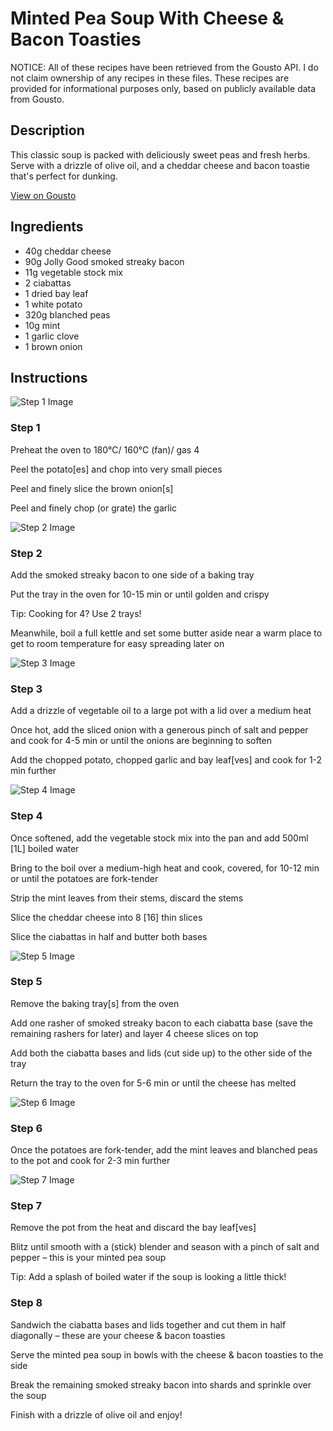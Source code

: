 # Minted Pea Soup With Cheese & Bacon Toasties

NOTICE: All of these recipes have been retrieved from the Gousto API. I do not claim ownership of any recipes in these files. These recipes are provided for informational purposes only, based on publicly available data from Gousto.

## Description

This classic soup is packed with deliciously sweet peas and fresh herbs. Serve with a drizzle of olive oil, and a cheddar cheese and bacon toastie that's perfect for dunking.

[View on Gousto](https://www.gousto.co.uk/recipes/cookbook/minted-pea-soup-with-cheese-bacon-toasties)

## Ingredients

- 40g cheddar cheese
- 90g Jolly Good smoked streaky bacon
- 11g vegetable stock mix
- 2 ciabattas
- 1 dried bay leaf
- 1 white potato
- 320g blanched peas
- 10g mint
- 1 garlic clove
- 1 brown onion

## Instructions

![Step 1 Image](https://production-media.gousto.co.uk/cms/recipe-step-image/Step-1-1580806868301-x200.jpg)

### Step 1

Preheat the oven to 180°C/ 160°C (fan)/ gas 4

Peel the potato<span class="text-danger">[es]</span> and chop into very small pieces

Peel and finely slice the brown onion<span class="text-danger">[s]</span>

Peel and finely chop (or grate) the garlic

![Step 2 Image](https://production-media.gousto.co.uk/cms/recipe-step-image/Step-2-1580806960320-x200.jpg)

### Step 2

Add the smoked streaky bacon to one side of a baking tray

Put the tray in the oven for 10-15 min or until golden and crispy

Tip: Cooking for 4? Use 2 trays!

Meanwhile, boil a full kettle and set some butter aside near a warm place to get to room temperature for easy spreading later on

![Step 3 Image](https://production-media.gousto.co.uk/cms/recipe-step-image/Step-3-1580806964121-x200.jpg)

### Step 3

Add a drizzle of vegetable oil to a large pot with a lid over a medium heat

Once hot, add the sliced onion with a generous pinch of salt and pepper and cook for 4-5 min or until the onions are beginning to soften

Add the chopped potato, chopped garlic and bay leaf<span class="text-danger">[ves]</span> and cook for 1-2 min further

![Step 4 Image](https://production-media.gousto.co.uk/cms/recipe-step-image/Step-4-1580806967931-x200.jpg)

### Step 4

Once softened, add the vegetable stock mix<span class="text-danger"> </span>into the pan and add 500ml <span class="text-danger">[1L]</span> boiled water

Bring to the boil over a medium-high heat and cook, covered, for 10-12 min or until the potatoes are fork-tender

Strip the mint leaves from their stems, discard the stems

Slice the cheddar cheese into 8 <span class="text-danger">[16]</span> thin slices

Slice the ciabattas in half and butter both bases

![Step 5 Image](https://production-media.gousto.co.uk/cms/recipe-step-image/Step-5-1580806971629-x200.jpg)

### Step 5

Remove the baking tray<span class="text-danger">[s]</span> from the oven

Add one rasher of smoked streaky bacon to each ciabatta base (save the remaining rashers for later) and layer 4 cheese slices on top

Add both the ciabatta bases and lids (cut side up) to the other side of the tray

Return the tray to the oven for 5-6 min or until the cheese has melted

![Step 6 Image](https://production-media.gousto.co.uk/cms/recipe-step-image/Step-6-1580806975568-x200.jpg)

### Step 6

Once the potatoes are fork-tender, add the mint leaves and blanched peas to the pot and cook for 2-3 min further

![Step 7 Image](https://production-media.gousto.co.uk/cms/recipe-step-image/Step-7-1580806980370-x200.jpg)

### Step 7

Remove the pot from the heat and discard the bay leaf<span class="text-danger">[ves]</span>

Blitz until smooth with a (stick) blender and season with a pinch of salt and pepper – this is your minted pea soup

Tip: Add a splash of boiled water if the soup is looking a little thick!

### Step 8

Sandwich the ciabatta bases and lids together and cut them in half diagonally – these are your cheese & bacon toasties

Serve the minted pea soup in bowls with the cheese & bacon toasties to the side

Break the remaining smoked streaky bacon into shards and sprinkle over the soup

Finish with a drizzle of olive oil and enjoy!

